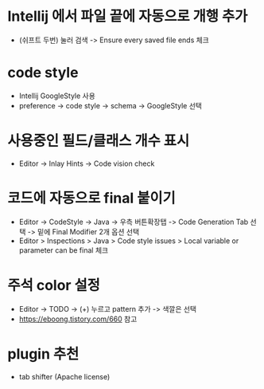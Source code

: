 # Intellij 에서 파일 끝에 자동으로 개행 추가
- (쉬프트 두번) 눌러 검색 -> Ensure every saved file ends 체크



# code style
- Intellij GoogleStyle 사용
- preference -> code style -> schema -> GoogleStyle 선택 

# 사용중인 필드/클래스 개수 표시
- Editor -> Inlay Hints -> Code vision check


# 코드에 자동으로 final 붙이기
- Editor -> CodeStyle -> Java -> 우측 버튼확장탭 -> Code Generation Tab 선택 -> 밑에 Final Modifier 2개 옵션 선택
- Editor > Inspections > Java > Code style issues > Local variable or parameter can be final 체크 


# 주석 color 설정
- Editor -> TODO -> (+) 누르고 pattern 추가 -> 색깔은 선택  
- https://eboong.tistory.com/660 참고 


# plugin 추천
- tab shifter (Apache license)
